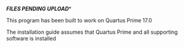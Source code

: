 ***FILES PENDING UPLOAD****

This program has been built to work on Quartus Prime 17.0

The installation guide assumes that Quartus Prime and all supporting software is installed
